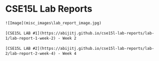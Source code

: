 # CSE15L Lab Reports

<p align="center">

    ![Image](misc_images\lab_report_image.jpg)

    [CSE15L LAB #1](https://abijitj.github.io/cse15l-lab-reports/lab-1/lab-report-1-week-2) - Week 2

    [CSE15L LAB #2](https://abijitj.github.io/cse15l-lab-reports/lab-2/lab-report-2-week-4) - Week 4

</p>


